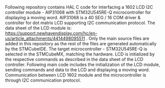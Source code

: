 Following repository contains HAL C code for interfacing a 1602 LCD I2C controller module - AIP31068 with STM32U545RE-Q microcontroller for displaying a moving word.
AIP31068 is a 40 SEG / 16 COM driver & controller for dot matrix LCD supporting I2C communication protocol. The data sheet of the LCD module is:
https://support.newhavendisplay.com/hc/en-us/article_attachments/4414498095511
. Only the main source files are added in this repository as the rest of the files are generated automatically by the STMCubeIDE.
The target microcontroller - STM32U545RE-Q is selected in the STMCubeMX, matching the hardware.
LCD is initialized by the respective commands as described in the data sheet of the LCD controller.
Following main code includes the initialization of the LCD module, sending commands and data to the LCD and displaying a moving word.
Communication between LCD 1602 module and the microcontroller is through I2C communication protocol.
